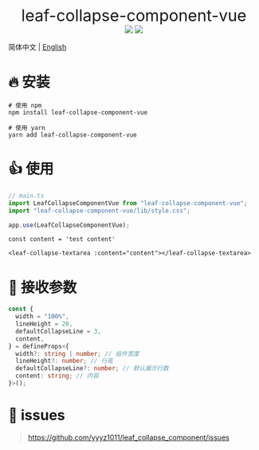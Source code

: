 <center>
   <font size=6>leaf-collapse-component-vue</font> 
</center>

<center>
    <img src="https://img.shields.io/badge/vue-%5E3.2.45-green">
    <img src="https://img.shields.io/badge/license-MIT-red">
</center>

简体中文 | [English](./README.md)

# 🔥 安装

```shell
# 使用 npm
npm install leaf-collapse-component-vue

# 使用 yarn
yarn add leaf-collapse-component-vue
```

# 👍 使用

```javascript
// main.ts
import LeafCollapseComponentVue from "leaf-collapse-component-vue";
import "leaf-collapse-component-vue/lib/style.css";

app.use(LeafCollapseComponentVue);
```

```vue
const content = 'test content'

<leaf-collapse-textarea :content="content"></leaf-collapse-textarea>
```

# 📌 接收参数

```ts
const {
  width = "100%",
  lineHeight = 20,
  defaultCollapseLine = 3,
  content,
} = defineProps<{
  width?: string | number; // 组件宽度
  lineHeight?: number; // 行高
  defaultCollapseLine?: number; // 默认展示行数
  content: string; // 内容
}>();
```

# 👐 issues

> https://github.com/yyyz1011/leaf_collapse_component/issues
